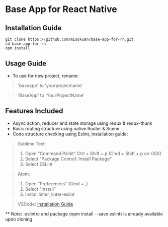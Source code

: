 # Base App for React Native

## Installation Guide

```
git clone https://github.com/misokuan/base-app-for-rn.git
cd base-app-for-rn
npm install
```

## Usage Guide

- To use for new project, rename:
> 'baseapp' to 'yourprojectname'

> 'BaseApp' to 'YourProjectName'

## Features Included

- Async action, reducer and state storage using redux & redux-thunk
- Basic routing structure using native Router & Scene
- Code structure checking using Eslint, installation guide:
> Sublime Text:
> 1. Open "Command Pallet" Ctrl + Shift + p (Cmd + Shift + p on OSX)
> 2. Select "Package Control: Install Package"
> 3. Select ESLint

> Atom:
> 1. Open "Preferences" (Cmd + ,)
> 2. Select "Install"
> 3. Install linter, linter-eslint

> VSCode:
> [Installation Guide](https://marketplace.visualstudio.com/items?itemName=dbaeumer.vscode-eslint)

** Note: .eslintrc and package (npm install --save eslint) is already available upon cloning
